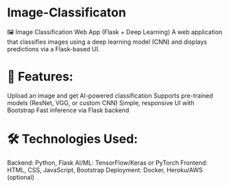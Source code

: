 # Image-Classificaton

🖼️ Image Classification Web App (Flask + Deep Learning)
A web application that classifies images using a deep learning model (CNN) and displays predictions via a Flask-based UI.

# 🚀 Features:

Upload an image and get AI-powered classification
Supports pre-trained models (ResNet, VGG, or custom CNN)
Simple, responsive UI with Bootstrap
Fast inference via Flask backend

# 🛠️ Technologies Used:

Backend: Python, Flask
AI/ML: TensorFlow/Keras or PyTorch
Frontend: HTML, CSS, JavaScript, Bootstrap
Deployment: Docker, Heroku/AWS (optional)
